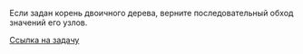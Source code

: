 Если задан корень двоичного дерева, верните последовательный обход значений его узлов.

[Ссылка на задачу](https://leetcode.com/problems/binary-tree-inorder-traversal/description/)